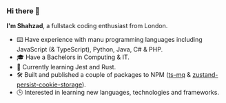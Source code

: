 ### Hi there 👋

**I'm Shahzad**, a fullstack coding enthusiast from London.

- ⌨️ Have experience with manu programming languages including JavaScript (& TypeScript), Python, Java, C# & PHP.
- 🎓 Have a Bachelors in Computing & IT.
- 🏫 Currently learning Jest and Rust.
- 🛠️ Built and published a couple of packages to NPM ([ts-mq](https://github.com/shahzadq/ts-mq) & [zustand-persist-cookie-storage](https://github.com/shahzadq/zustand-persist-cookie-storage)).
- 🕒 Interested in learning new languages, technologies and frameworks.
